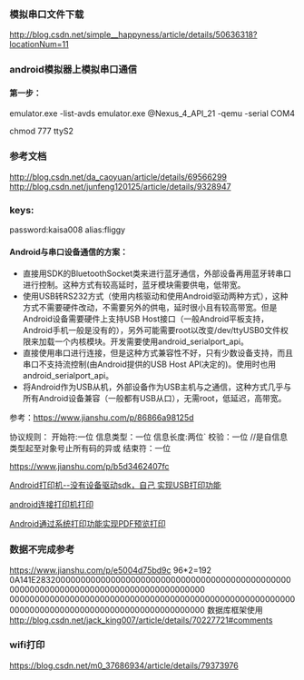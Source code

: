 ### 模拟串口文件下载
http://blog.csdn.net/simple__happyness/article/details/50636318?locationNum=11

### android模拟器上模拟串口通信

#### 第一步：
emulator.exe -list-avds
emulator.exe @Nexus_4_API_21 -qemu -serial COM4

chmod 777 ttyS2
### 参考文档
http://blog.csdn.net/da_caoyuan/article/details/69566299
http://blog.csdn.net/junfeng120125/article/details/9328947


### keys:
password:kaisa008
alias:fliggy
#### Android与串口设备通信的方案：

* 直接用SDK的BluetoothSocket类来进行蓝牙通信，外部设备再用蓝牙转串口进行控制。这种方式有较高延时，蓝牙模块需要供电，低带宽。
* 使用USB转RS232方式（使用内核驱动和使用Android驱动两种方式），这种方式不需要硬件改动，不需要另外的供电，延时很小且有较高带宽。但是Android设备需要硬件上支持USB Host接口（一般Android平板支持，Android手机一般是没有的），另外可能需要root以改变/dev/ttyUSB0文件权限来加载一个内核模块。开发需要使用android_serialport_api。
* 直接使用串口进行连接，但是这种方式兼容性不好，只有少数设备支持，而且串口不支持流控制(由Android提供的USB Host API决定的)。使用时也用android_serialport_api。
* 将Android作为USB从机，外部设备作为USB主机与之通信，这种方式几乎与所有Android设备兼容（一般都有USB从口），无需root，低延迟，高带宽。

参考：https://www.jianshu.com/p/86866a98125d


协议规则：
开始符:一位
信息类型：一位
信息长度:两位`
校验：一位 //是自信息类型起至对象号止所有码的异或
结束符：一位


https://www.jianshu.com/p/b5d3462407fc

[Android打印机--没有设备驱动sdk，自己 实现USB打印功能](http://blog.csdn.net/johnWcheung/article/details/7157683)

[android连接打印机打印](http://blog.csdn.net/dengpeng_/article/details/60869509)

[Android通过系统打印功能实现PDF预览打印](http://blog.csdn.net/tangxl2008008/article/details/78424867)


### 数据不完成参考

https://www.jianshu.com/p/e5004d75bd9c
96*2=192
0A141E283200000000000000000000000000000000000000000000000000000000000000000000000000000000000000
000000000000000000000000000000000000000000000000000000000000000000000000000000000000000000000000
数据库框架使用
http://blog.csdn.net/jack_king007/article/details/70227721#comments

### wifi打印
https://blog.csdn.net/m0_37686934/article/details/79373976